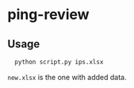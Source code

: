 # ping-review

## Usage

```cmd
  python script.py ips.xlsx
```

`new.xlsx` is the one with added data.

